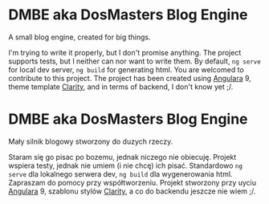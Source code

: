 # DMBE aka DosMasters Blog Engine

A small blog engine, created for big things.

I'm trying to write it properly, but I don't promise anything.
The project supports tests, but I neither can nor want to write them.
By default, `ng serve` for local dev server, `ng build` for generating html.
You are welcomed to contribute to this project.
The project has been created using [Angulara](https://github.com/angular/angular-cli) 9, theme template [Clarity](https://clarity.design/), and in terms of backend, I don't know yet ;/.

# DMBE aka DosMasters Blog Engine

Mały silnik blogowy stworzony do duzych rzeczy.

Staram się go pisac po bozemu, jednak niczego nie obiecuję.
Projekt wspiera testy, jednak nie umiem (i nie chcę) ich pisać.
Standardowo `ng serve` dla lokalnego serwera dev, `ng build` dla wygenerowania html.
Zapraszam do pomocy przy współtworzeniu.
Projekt stworzony przy uyciu [Angulara](https://github.com/angular/angular-cli) 9, szablonu stylów [Clarity](https://clarity.design/), a co do backendu jeszcze nie wiem ;/.

